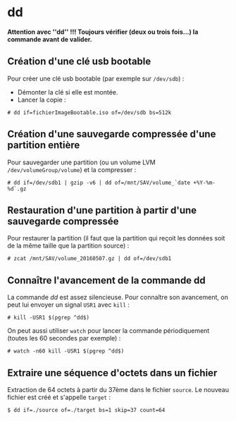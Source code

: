 dd
==

**Attention avec ''dd'' !!! Toujours vérifier (deux ou trois fois...) la commande avant de valider.**

## Création d'une clé usb bootable

Pour créer une clé usb bootable (par exemple sur `/dev/sdb`) :

* Démonter la clé si elle est montée.
* Lancer la copie :
```
# dd if=fichierImageBootable.iso of=/dev/sdb bs=512k
```

## Création d'une sauvegarde compressée d'une partition entière

Pour sauvegarder une partition (ou un volume LVM `/dev/volumeGroup/volume`)
et la compresser :
```
# dd if=/dev/sdb1 | gzip -v6 | dd of=/mnt/SAV/volume_`date +%Y-%m-%d`.gz
```

## Restauration d'une partition à partir d'une sauvegarde compressée

Pour restaurer la partition (il faut que la partition qui reçoit les données
soit de la même taille que la partition source) :
```
# zcat /mnt/SAV/volume_20160507.gz | dd of=/dev/sdb1
```

## Connaître l'avancement de la commande dd

La commande *dd* est assez silencieuse. Pour connaître son avancement, on
peut lui envoyer un signal `USR1` avec `kill` :
```
# kill -USR1 $(pgrep ^dd$)
```

On peut aussi utiliser `watch` pour lancer la commande périodiquement
(toutes les 60 secondes par exemple) :
```
# watch -n60 kill -USR1 $(pgrep ^dd$)
```

## Extraire une séquence d'octets dans un fichier

Extraction de 64 octets à partir du 37ème dans le fichier `source`. Le
nouveau fichier est créé et s'appelle `target` :
```
$ dd if=./source of=./target bs=1 skip=37 count=64
```

